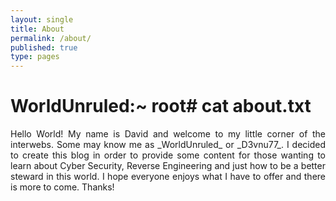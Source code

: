 ```yaml
---
layout: single
title: About
permalink: /about/
published: true
type: pages
---
```

# **WorldUnruled:~ root\# cat about.txt**
<p align="justify" style="text-align:justify">
Hello World! My name is David and welcome to my little corner of the interwebs. Some may know me as _WorldUnruled_ or _D3vnu77_. I decided to create this blog in order to provide some content for those wanting to learn about Cyber Security, Reverse Engineering and just how to be a better steward in this world. I hope everyone enjoys what I have to offer and there is more to come. Thanks!</p>
